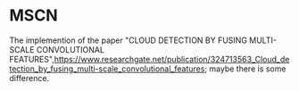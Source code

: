 # MSCN

The implemention of the paper "CLOUD DETECTION BY FUSING MULTI-SCALE CONVOLUTIONAL FEATURES",https://www.researchgate.net/publication/324713563_Cloud_detection_by_fusing_multi-scale_convolutional_features;
maybe there is some difference.
